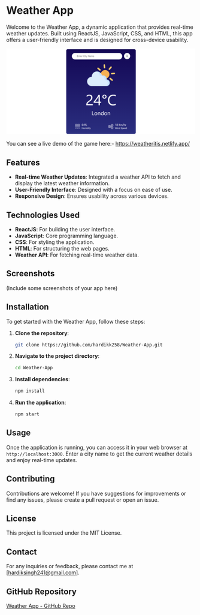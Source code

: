 # Weather App

Welcome to the Weather App, a dynamic application that provides real-time weather updates. Built using ReactJS, JavaScript, CSS, and HTML, this app offers a user-friendly interface and is designed for cross-device usability.

![Weather App](https://github.com/hardikk258/Weather-App/blob/main/public/Weather%20App.png)

You can see a live demo of the game here:- https://weatheritis.netlify.app/

## Features

- **Real-time Weather Updates**: Integrated a weather API to fetch and display the latest weather information.
- **User-Friendly Interface**: Designed with a focus on ease of use.
- **Responsive Design**: Ensures usability across various devices.

## Technologies Used

- **ReactJS**: For building the user interface.
- **JavaScript**: Core programming language.
- **CSS**: For styling the application.
- **HTML**: For structuring the web pages.
- **Weather API**: For fetching real-time weather data.

## Screenshots

(Include some screenshots of your app here)

## Installation

To get started with the Weather App, follow these steps:

1. **Clone the repository**:
    ```bash
    git clone https://github.com/hardikk258/Weather-App.git
    ```

2. **Navigate to the project directory**:
    ```bash
    cd Weather-App
    ```

3. **Install dependencies**:
    ```bash
    npm install
    ```

4. **Run the application**:
    ```bash
    npm start
    ```

## Usage

Once the application is running, you can access it in your web browser at `http://localhost:3000`. Enter a city name to get the current weather details and enjoy real-time updates.

## Contributing

Contributions are welcome! If you have suggestions for improvements or find any issues, please create a pull request or open an issue.

## License

This project is licensed under the MIT License.

## Contact

For any inquiries or feedback, please contact me at [hardiksingh241@gmail.com].

## GitHub Repository

[Weather App - GitHub Repo](https://github.com/hardikk258/Weather-App)

